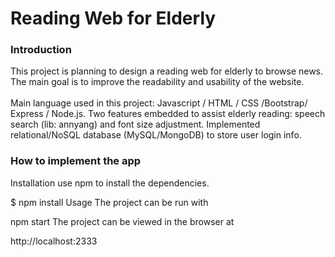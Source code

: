 <h1>Reading Web for Elderly</h1>

<h3>Introduction</h3>
This project is planning to design a reading web for elderly to browse news. The main goal is to improve the readability and usability of the website.<br/><br/>
Main language used in this project: Javascript / HTML / CSS /Bootstrap/  Express / Node.js. 
Two features embedded  to assist elderly reading: speech search (lib: annyang) and font size adjustment.
Implemented relational/NoSQL database (MySQL/MongoDB) to store user login info.

<h3>How to implement the app</h3>
Installation
use npm to install the dependencies.

$ npm install
Usage
The project can be run with

npm start
The project can be viewed in the browser at

http://localhost:2333
